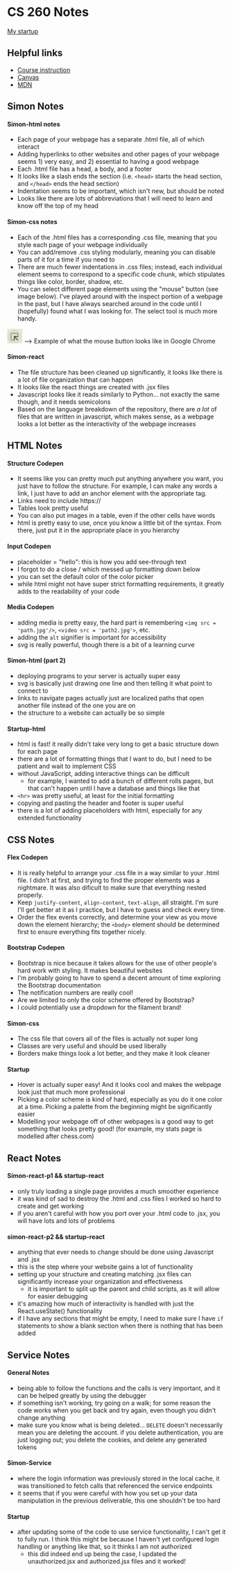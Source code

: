 # CS 260 Notes

[My startup](https://github.com/Peppermint6443/startup.git)

## Helpful links

- [Course instruction](https://github.com/webprogramming260)
- [Canvas](https://byu.instructure.com)
- [MDN](https://developer.mozilla.org)

## Simon Notes

#### Simon-html notes
* Each page of your webpage has a separate .html file, all of which interact
* Adding hyperlinks to other websites and other pages of your webpage seems 1) very easy, and 2) essential to having a good webpage
* Each .html file has a head, a body, and a footer
* It looks like a slash ends the section (i.e. `<head>` starts the head section, and `</head>` ends the head section)
* Indentation seems to be important, which isn't new, but should be noted
* Looks like there are lots of abbreviations that I will need to learn and know off the top of my head

#### Simon-css notes
* Each of the .html files has a corresponding .css file, meaning that you style each page of your webpage individually
* You can add/remove .css styling modularly, meaning you can disable parts of it for a time if you need to
* There are much fewer indentations in .css files; instead, each individual element seems to correspond to a specific code chunk, which stipulates things like color, border, shadow, etc.
* You can select different page elements using the "mouse" button (see image below). I've played around with the inspect portion of a webpage in the past, but I have always searched around in the code until I (hopefully) found what I was looking for. The select tool is much more handy. 

![Mouse Button](images/mouse_button_screenshot.png) --> Example of what the mouse button looks like in Google Chrome

#### Simon-react
* The file structure has been cleaned up significantly, it looks like there is a lot of file organization that can happen
* It looks like the react things are created with .jsx files
* Javascript looks like it reads similarly to Python... not exactly the same though, and it needs semicolons
* Based on the language breakdown of the repository, there are *a lot* of files that are written in javascript, which makes sense, as a webpage looks a lot better as the interactivity of the webpage increases

## HTML Notes
#### Structure Codepen
* It seems like you can pretty much put anything anywhere you want, you just have to follow the structure. For example, I can make any words a link, I just have to add an anchor element with the appropriate tag.
* Links need to include https://
* Tables look pretty useful
* You can also put images in a table, even if the other cells have words
* html is pretty easy to use, once you know a little bit of the syntax. From there, just put it in the appropriate place in you hierarchy

#### Input Codepen
* placeholder = "hello": this is how you add see-through text
* I forgot to do a close / which messed up formatting down below
* you can set the default color of the color picker
* while html might not have super strict formatting requirements, it greatly adds to the readability of your code

#### Media Codepen
* adding media is pretty easy, the hard part is remembering `<img src = 'path.jpg'/>`, `<video src = 'path2.jpg'>`, etc.
* adding the `alt` signifier is important for accessibility
* svg is really powerful, though there is a bit of a learning curve

#### Simon-html (part 2)
* deploying programs to your server is actually super easy
* svg is basically just drawing one line and then telling it what point to connect to
* links to navigate pages actually just are localized paths that open another file instead of the one you are on
* the structure to a website can actually be so simple

#### Startup-html
* html is fast! it really didn't take very long to get a basic structure down for each page
* there are a lot of formatting things that I want to do, but I need to be patient and wait to implement CSS
* without JavaScript, adding interactive things can be difficult
    * for example, I wanted to add a bunch of different rolls pages, but that can't happen until I have a database and things like that
* `<hr>` was pretty useful, at least for the initial formatting
* copying and pasting the header and footer is super useful
* there is a lot of adding placeholders with html, especially for any extended functionality

## CSS Notes
#### Flex Codepen
* It is really helpful to arrange your .css file in a way similar to your .html file. I didn't at first, and trying to find the proper elements was a nightmare. It was also dificult to make sure that everything nested properly.
* Keep `justify-content`, `align-content`, `text-align`, all straight. I'm sure I'll get better at it as I practice, but I have to guess and check every time.
* Order the flex events correctly, and determine your view as you move down the element hierarchy; the `<body>` element should be determined first to ensure everything fits together nicely.

#### Bootstrap Codepen
* Bootstrap is nice because it takes allows for the use of other people's hard work with styling. It makes beautiful websites
* I'm probably going to have to spend a decent amount of time exploring the Bootstrap documentation
* The notification numbers are really cool!
* Are we limited to only the color scheme offered by Bootstrap?
* I could potentially use a dropdown for the filament brand!

#### Simon-css
* The css file that covers all of the files is actually not super long
* Classes are very useful and should be used liberally
* Borders make things look a lot better, and they make it look cleaner

#### Startup
* Hover is actually super easy! And it looks cool and makes the webpage look just that much more professional
* Picking a color scheme is kind of hard, especially as you do it one color at a time. Picking a palette from the beginning might be significantly easier
* Modelling your webpage off of other webpages is a good way to get something that looks pretty good! (for example, my stats page is modelled after chess.com)

## React Notes
#### Simon-react-p1 && startup-react
* only truly loading a single page provides a much smoother experience
* it was kind of sad to destroy the .html and .css files I worked so hard to create and get working
* if you aren't careful with how you port over your .html code to .jsx, you will have lots and lots of problems

#### simon-react-p2 && startup-react
* anything that ever needs to change should be done using Javascript and .jsx
* this is the step where your website gains a lot of functionality 
* setting up your structure and creating matching .jsx files can significantly increase your organization and effectiveness
    * it is important to split up the parent and child scripts, as it will allow for easier debugging
* it's amazing how much of interactivity is handled with just the React.useState() functionality
* if I have any sections that might be empty, I need to make sure I have `if` statements to show a blank section when there is nothing that has been added

## Service Notes
#### General Notes
* being able to follow the functions and the calls is very important, and it can be helped greatly by using the debugger
* if something isn't working, try going on a walk; for some reason the code works when you get back and try again, even though you didn't change anything
* make sure you know what is being deleted... `DELETE` doesn't necessarily mean you are deleting the account. if you delete authentication, you are just logging out; you delete the cookies, and delete any generated tokens

#### Simon-Service
* where the login information was previously stored in the local cache, it was transitioned to fetch calls that referenced the service endpoints
* it seems that if you were careful with how you set up your data manipulation in the previous deliverable, this one shouldn't be too hard

#### Startup
* after updating some of the code to use service functionality, I can't get it to fully run. I think this might be because I haven't yet configured login handling or anything like that, so it thinks I am not authorized
    * this did indeed end up being the case, I updated the unauthorized.jsx and authorized.jsx files and it worked!